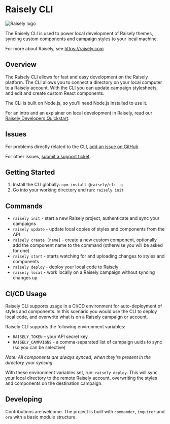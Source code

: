 # Raisely CLI

![Raisely logo](https://raisely-images.imgix.net/www/uploads/lockup-default-svg-d0b31f.svg?fit=max&w=1000&auto=format&q=62)

The Raisely CLI is used to power local development of Raisely themes, syncing custom components and campaign styles to your local machine.

For more about Raisely, see <https://raisely.com>

## Overview

The Raisely CLI allows for fast and easy development on the Raisely platform. The CLI allows you to connect a directory on your local computer to a Raisely account. With the CLI you can update campaign stylesheets, and edit and create custom React components.

The CLI is built on Node.js, so you'll need Node.js installed to use it.

For an intro and an explainer on local development in Raisely, read our [Raisely Developers Quickstart](https://developers.raisely.com/docs/developer-quickstart).

## Issues

For problems directly related to the CLI, [add an issue on GitHub](https://github.com/raisely/cli/issues/new).

For other issues, [submit a support ticket](mailto:support@raisely.com).

## Getting Started

1. Install the CLI globally: `npm install @raisely/cli -g`
2. Go into your working directory and run: `raisely init`

## Commands

- `raisely init` - start a new Raisely project, authenticate and sync your campaigns
- `raisely update` - update local copies of styles and components from the API
- `raisely create [name]` - create a new custom component, optionally add the component name to the command (otherwise you will be asked for one)
- `raisely start` - starts watching for and uploading changes to styles and components
- `raisely deploy` - deploy your local code to Raisely
- `raisely local` - work locally on a Raisely campaign without syncing changes up

## CI/CD Usage

Raisely CLI supports usage in a CI/CD environment for auto-deployment of styles and components. In this scenario you would use the CLI to deploy local code, and overwrite what is on a Raisely campaign or account.

Raisely CLI supports the following environment variables:

- `RAISELY_TOKEN` – your API secret key
- `RAISELY_CAMPAIGNS` - a comma-separated list of campaign uuids to sync (so you can be selective)

_Note: All components are always synced, when they're present in the directory your syncing_

With these environment variables set, run: `raisely deploy`. This will sync your local directory to the remote Raisely account, overwriting the styles and components on the destination campaign.

## Developing

Contributions are welcome. The project is built with `commander`, `inquirer` and `ora` with a basic module structure.
